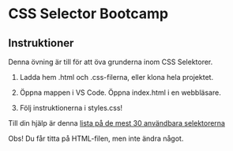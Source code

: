 # CSS Selector Bootcamp

## Instruktioner

Denna övning är till för att öva grunderna inom CSS Selektorer.

1. Ladda hem .html och .css-filerna, eller klona hela projektet.

2. Öppna mappen i VS Code. Öppna index.html i en webbläsare.

3. Följ instruktionerna i styles.css!


Till din hjälp är denna [lista på de mest 30 användbara selektorerna](https://code.tutsplus.com/tutorials/the-30-css-selectors-you-must-memorize--net-16048)

Obs! Du får titta på HTML-filen, men inte ändra något.
